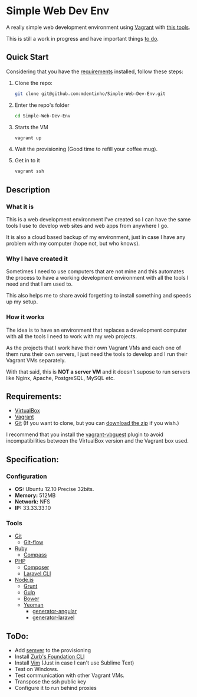 # Simple Web Dev Env

A really simple web development environment using [Vagrant](https://github.com/mitchellh/vagrant) with [this tools](#tools).

This is still a work in progress and have important things [to do](#todo).

## Quick Start

Considering that you have the [requirements](#requirements) installed, follow these steps:

1. Clone the repo:

	```sh
	git clone git@github.com:mdentinho/Simple-Web-Dev-Env.git
	```

2. Enter the repo's folder

	```sh
	cd Simple-Web-Dev-Env
	```

3. Starts the VM

	```sh
	vagrant up
	```
4. Wait the provisioning (Good time to refill your coffee mug).
5. Get in to it

	```sh
	vagrant ssh
	```

## Description

### What it is

This is a web development environment I've created so I can have the same tools I use to develop web sites and web apps from anywhere I go.

It is also a cloud based backup of my environment, just in case I have any problem with my computer (hope not, but who knows).

### Why I have created it

Sometimes I need to use computers that are not mine and this automates the process to have a working development environment with all the tools I need and that I am used to.

This also helps me to share  avoid forgetting to install something and speeds up my setup.

### How it works

The idea is to have an environment that replaces a development computer with all the tools I need to work with my web projects.

As the projects that I work have their own Vagrant VMs and each one of them runs their own servers, I just need the tools to develop and I run their Vagrant VMs separately.

With that said, this is **NOT a server VM** and it doesn't supose to run servers like Nginx, Apache, PostgreSQL, MySQL etc. 

## Requirements:

- [VirtualBox](https://www.virtualbox.org/wiki/Downloads)
- [Vagrant](http://www.vagrantup.com/downloads.html)
- [Git](http://git-scm.com/downloads) (If you want to clone, but you can [download the zip](https://github.com/mdentinho/Simple-Web-Dev-Env/archive/master.zip) if you wish.)

I recommend that you install the [vagrant-vbguest](https://github.com/dotless-de/vagrant-vbguest) plugin to avoid incompatibilities between the VirtualBox version and the Vagrant box used.

## Specification:

### Configuration

- **OS:** Ubuntu 12.10 Precise 32bits.
- **Memory:** 512MB
- **Network:** NFS
- **IP:** 33.33.33.10

### Tools
- [Git](http://git-scm.com/)
	- [Git-flow](https://github.com/nvie/gitflow)
- [Ruby](http://ruby-lang.org/)
	- [Compass](http://compass-style.org/)
- [PHP](http://www.php.net)
	- [Composer](https://getcomposer.org)
	- [Laravel CLI](http://laravel.com/docs/quick#installation)
- [Node.js](http://nodejs.org/)
	- [Grunt](http://gruntjs.com)
	- [Gulp](http://gulpjs.com)
	- [Bower](http://bower.io)
	- [Yeoman](http://yeoman.io) 
		- [generator-angular](https://github.com/yeoman/generator-angular)
		- [generator-laravel](https://github.com/Freyskeyd/generator-laravel)

## ToDo:

- Add [semver](https://github.com/flazz/semver) to the provisioning
- Install [Zurb's Foundation CLI]()
- Install [Vim](http://www.vim.org) (Just in case I can't use Sublime Text)
- Test on Windows.
- Test communication with other Vagrant VMs.
- Transpose the ssh public key
- Configure it to run behind proxies
